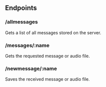 ## Endpoints

### /allmessages

Gets a list of all messages stored on the server.

### /messages/:name

Gets the requested message or audio file.

### /newmessage/:name

Saves the received message or audio file.
